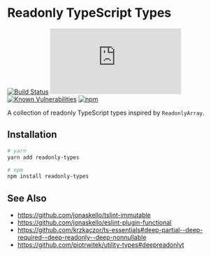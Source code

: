 # Readonly TypeScript Types

[![Build Status](https://travis-ci.org/danielnixon/readonly-types.svg?branch=master)](https://travis-ci.org/danielnixon/readonly-types)
[![type-coverage](https://img.shields.io/badge/dynamic/json.svg?label=type-coverage&prefix=%E2%89%A5&suffix=%&query=$.typeCoverage.atLeast&uri=https%3A%2F%2Fraw.githubusercontent.com%2Fdanielnixon%2Freadonly-types%2Fmaster%2Fpackage.json)](https://github.com/plantain-00/type-coverage)
[![Known Vulnerabilities](https://snyk.io/test/github/danielnixon/readonly-types/badge.svg?targetFile=package.json)](https://snyk.io/test/github/danielnixon/readonly-types?targetFile=package.json)
[![npm](https://img.shields.io/npm/v/readonly-types.svg)](https://www.npmjs.com/package/readonly-types)

A collection of readonly TypeScript types inspired by `ReadonlyArray`.

## Installation

```sh
# yarn
yarn add readonly-types

# npm
npm install readonly-types
```

## See Also
* https://github.com/jonaskello/tslint-immutable
* https://github.com/jonaskello/eslint-plugin-functional
* https://github.com/krzkaczor/ts-essentials#deep-partial--deep-required--deep-readonly--deep-nonnullable
* https://github.com/piotrwitek/utility-types#deepreadonlyt
